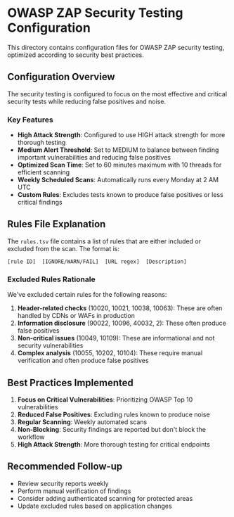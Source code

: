 # OWASP ZAP Security Testing Configuration

This directory contains configuration files for OWASP ZAP security testing, optimized according to security best practices.

## Configuration Overview

The security testing is configured to focus on the most effective and critical security tests while reducing false positives and noise.

### Key Features

- **High Attack Strength**: Configured to use HIGH attack strength for more thorough testing
- **Medium Alert Threshold**: Set to MEDIUM to balance between finding important vulnerabilities and reducing false positives
- **Optimized Scan Time**: Set to 60 minutes maximum with 10 threads for efficient scanning
- **Weekly Scheduled Scans**: Automatically runs every Monday at 2 AM UTC
- **Custom Rules**: Excludes tests known to produce false positives or less critical findings

## Rules File Explanation

The `rules.tsv` file contains a list of rules that are either included or excluded from the scan. The format is:

```
[rule ID]  [IGNORE/WARN/FAIL]  [URL regex]  [Description]
```

### Excluded Rules Rationale

We've excluded certain rules for the following reasons:

1. **Header-related checks** (10020, 10021, 10038, 10063): These are often handled by CDNs or WAFs in production
2. **Information disclosure** (90022, 10096, 40032, 2): These often produce false positives
3. **Non-critical issues** (10049, 10109): These are informational and not security vulnerabilities
4. **Complex analysis** (10055, 10202, 10104): These require manual verification and often produce false positives

## Best Practices Implemented

1. **Focus on Critical Vulnerabilities**: Prioritizing OWASP Top 10 vulnerabilities
2. **Reduced False Positives**: Excluding rules known to produce noise
3. **Regular Scanning**: Weekly automated scans
4. **Non-Blocking**: Security findings are reported but don't block the workflow
5. **High Attack Strength**: More thorough testing for critical endpoints

## Recommended Follow-up

- Review security reports weekly
- Perform manual verification of findings
- Consider adding authenticated scanning for protected areas
- Update excluded rules based on application changes
